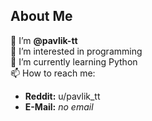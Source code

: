 <h2> About Me </h2>

👋 I’m **@pavlik-tt**<br>
👀 I’m interested in programming<br>
🌱 I’m currently learning Python<br>
📫 How to reach me:
- **Reddit:** u/pavlik_tt
- **E-Mail:** *no email*

<!---
pavlik-tt/pavlik-tt is a ✨ special ✨ repository because its `README.md` (this file) appears on your GitHub profile.
You can click the Preview link to take a look at your changes.
--->
